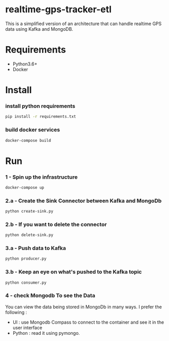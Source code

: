 # realtime-gps-tracker-etl
This is a simplified version of an architecture that can handle realtime GPS data using Kafka and MongoDB.


# Requirements
- Python3.6+
- Docker


# Install
### install python requirements
```bash
pip install -r requirements.txt
```
### build docker services
```bash
docker-compose build
```

# Run
### 1 - Spin up the infrastructure
```bash
docker-compose up
```

### 2.a - Create the Sink Connector between Kafka and MongoDb
```bash
python create-sink.py
```

### 2.b - If you want to delete the connector
```bash
python delete-sink.py
```

### 3.a - Push data to Kafka
```bash
python producer.py
```

### 3.b - Keep an eye on what's pushed to the Kafka topic
```bash
python consumer.py
```


### 4 - check Mongodb To see the Data
You can view the data being stored in MongoDb in many ways. I prefer the following :
- UI : use Mongodb Compass to connect to the container and see it in the user interface
- Python : read it using pymongo.
